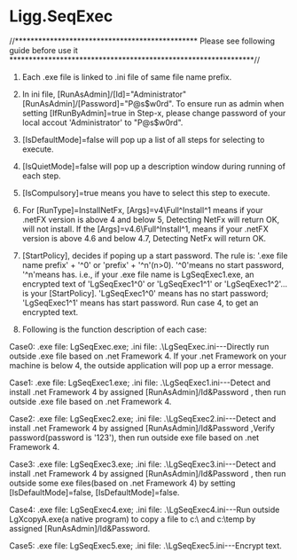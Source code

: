 # Ligg.SeqExec

//*********************************************** Please see following guide before use it ***************************************************************//


1. Each .exe file is linked to .ini file of same file name prefix. 

2. In ini file, [RunAsAdmin]/[Id]="Administrator"  [RunAsAdmin]/[Password]="P@s$w0rd". 
To ensure run as admin when setting [IfRunByAdmin]=true in Step-x, please change  password of your local accout 'Administrator' to  "P@s$w0rd".

3. [IsDefaultMode]=false will pop up a list of all steps for selecting to execute.

4. [IsQuietMode]=false will pop up a description window during running of each step.

5. [IsCompulsory]=true means you have to select this step to execute. 

6. For [RunType]=InstallNetFx, [Args]=v4\Full^Install^1 means if your .netFX version is above 4 and below 5, Detecting NetFx will return OK, will not install. 
   If the  [Args]=v4.6\Full^Install^1, means if your .netFX version is above 4.6 and below 4.7, Detecting NetFx will return OK.

7. [StartPolicy], decides if poping up a start password. The rule is: '.exe file name prefix' + '^0' or 'prefix' + '^n'(n>0). '^0'means no start password, '^n'means has.
   i.e., if your .exe file name is LgSeqExec1.exe, an encrypted text of 'LgSeqExec1^0' or 'LgSeqExec1^1' or 'LgSeqExec1^2'... is your [StartPolicy]. 'LgSeqExec1^0' means has no start password; 'LgSeqExec1^1' means has start password.
   Run case 4, to get an encrypted text.
 
8. Following is the function description of each case:

Case0: .exe file: LgSeqExec.exe; .ini file: .\LgSeqExec.ini---Directly run outside .exe file based on .net Framework 4. If your .net Framework on your machine is below 4, the outside application will pop up a error message.

Case1: .exe file: LgSeqExec1.exe; .ini file: .\LgSeqExec1.ini---Detect and install .net Framework 4 by assigned [RunAsAdmin]/Id&Password , then run outside .exe file based on .net Framework 4. 

Case2: .exe file: LgSeqExec2.exe; .ini file: .\LgSeqExec2.ini---Detect and install .net Framework 4 by assigned [RunAsAdmin]/Id&Password ,Verify password(password is '123'), then run outside exe file based on .net Framework 4. 

Case3: .exe file: LgSeqExec3.exe; .ini file: .\LgSeqExec3.ini---Detect and install .net Framework 4 by assigned [RunAsAdmin]/Id&Password , then run outside some exe files(based on .net Framework 4) by setting [IsDefaultMode]=false, [IsDefaultMode]=false.
	
Case4: .exe file: LgSeqExec4.exe; .ini file: .\LgSeqExec4.ini---Run outside LgXcopyA.exe(a native program) to copy a file to c:\ and c:\temp by assigned [RunAsAdmin]/Id&Password.  

Case5: .exe file: LgSeqExec5.exe; .ini file: .\LgSeqExec5.ini---Encrypt text.

